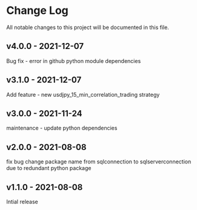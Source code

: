 
# Change Log
All notable changes to this project will be documented in this file.
## v4.0.0 - 2021-12-07

  Bug fix - error in github python module dependencies
## v3.1.0 - 2021-12-07

  Add feature - new usdjpy_15_min_correlation_trading strategy
## v3.0.0 - 2021-11-24

  maintenance - update python dependencies

## v2.0.0 - 2021-08-08

  fix bug change package name from sqlconnection to sqlserverconnection due to redundant python package
  
## v1.1.0 - 2021-08-08
 
  Intial release

